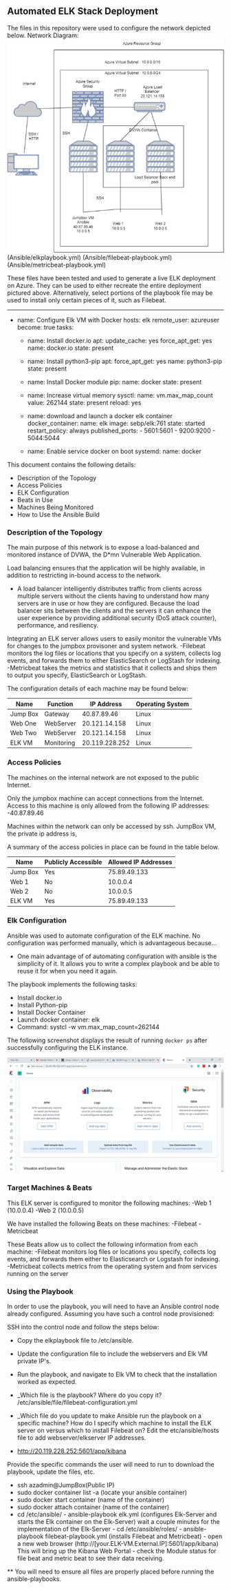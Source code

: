 ## Automated ELK Stack Deployment

The files in this repository were used to configure the network depicted below.
Network Diagram:
![](./Images/NetworkDiagram.png)
(Ansible/elkplaybook.yml) (Ansible/filebeat-playbook.yml) (Ansible/metricbeat-playbook.yml) 

These files have been tested and used to generate a live ELK deployment on Azure. They can be used to either recreate the entire deployment pictured above. Alternatively, select portions of the playbook file may be used to install only certain pieces of it, such as Filebeat.

  - ---
- name: Configure Elk VM with Docker
  hosts: elk
  remote_user: azureuser
  become: true
  tasks:
    - name: Install docker.io
      apt:
        update_cache: yes
        force_apt_get: yes
        name: docker.io
        state: present

    - name: Install python3-pip
      apt:
        force_apt_get: yes
        name: python3-pip
        state: present

    - name: Install Docker module
      pip:
        name: docker
        state: present

    - name: Increase virtual memory
      sysctl:
        name: vm.max_map_count
        value: 262144
        state: present
        reload: yes

    - name: download and launch a docker elk container
      docker_container:
        name: elk
        image: sebp/elk:761
        state: started
        restart_policy: always
        published_ports:
          -  5601:5601
          -  9200:9200
          -  5044:5044
    - name: Enable service docker on boot
      systemd:
        name: docker

This document contains the following details:
- Description of the Topology
- Access Policies
- ELK Configuration
- Beats in Use
- Machines Being Monitored
- How to Use the Ansible Build


### Description of the Topology

The main purpose of this network is to expose a load-balanced and monitored instance of DVWA, the D*mn Vulnerable Web Application.

Load balancing ensures that the application will be highly available, in addition to restricting in-bound access to the network.
- A load balancer intelligently distributes traffic from clients across multiple servers without the clients having to understand how many servers are in use or how they are configured. Because the load balancer sits between the clients and the servers it can enhance the user experience by providing additional security (DoS attack counter), performance, and resiliency. 

Integrating an ELK server allows users to easily monitor the vulnerable VMs for changes to the jumpbox provisoner and system network.
-Filebeat monitors the log files or locations that you specify on a system, collects log events, and forwards them to either ElasticSearch or LogStash for indexing.
-Metricbeat takes the metrics and statistics that it collects and ships them to output you specify, ElasticSearch or LogStash.

The configuration details of each machine may be found below:

| Name     | Function | IP Address | Operating System |
|----------|----------|------------|------------------|
| Jump Box | Gateway  | 40.87.89.46|   Linux          |
| Web One  | WebServer| 20.121.14.158| Linux          |
| Web Two  | WebServer| 20.121.14.158| Linux          |
| ELK VM   |Monitoring| 20.119.228.252| Linux         |

### Access Policies

The machines on the internal network are not exposed to the public Internet. 

Only the jumpbox machine can accept connections from the Internet. Access to this machine is only allowed from the following IP addresses:
-40.87.89.46

Machines within the network can only be accessed by ssh.
JumpBox VM, the private ip address is, 

A summary of the access policies in place can be found in the table below.

| Name     | Publicly Accessible | Allowed IP Addresses |
|----------|---------------------|----------------------|
| Jump Box | Yes                 | 75.89.49.133         |
| Web 1    | No                  | 10.0.0.4             |
| Web 2    | No                  | 10.0.0.5             |
| ELK VM   | Yes                 | 75.89.49.133         |

### Elk Configuration

Ansible was used to automate configuration of the ELK machine. No configuration was performed manually, which is advantageous because...

- One main advantage of of automating configuration with ansible is the simplicity of it. It allows you to write a complex playbook and be able to reuse it for when you need it again.

The playbook implements the following tasks:
- Install docker.io
- Install Python-pip
- Install Docker Container
- Launch docker container: elk
- Command: systcl -w vm.max_map_count=262144

The following screenshot displays the result of running `docker ps` after successfully configuring the ELK instance.

![](./Images/docker_ps_output.png)

### Target Machines & Beats
This ELK server is configured to monitor the following machines:
-Web 1 (10.0.0.4)
-Web 2 (10.0.0.5)

We have installed the following Beats on these machines:
-Filebeat
-Metricbeat

These Beats allow us to collect the following information from each machine:
-Filebeat monitors log files or locations you specify, collects log events, and forwards them either to Elasticsearch or Logstash for indexing.
-Metricbeat collects metrics from the operating system and from services running on the server

### Using the Playbook
In order to use the playbook, you will need to have an Ansible control node already configured. Assuming you have such a control node provisioned: 

SSH into the control node and follow the steps below:
- Copy the elkplaybook file to /etc/ansible.
- Update the configuration file to include the webservers and Elk VM private IP's.
- Run the playbook, and navigate to Elk VM to check that the installation worked as expected.

- _Which file is the playbook? Where do you copy it? /etc/ansible/file/filebeat-configuration.yml
- _Which file do you update to make Ansible run the playbook on a specific machine? How do I specify which machine to install the ELK server on versus which to install Filebeat on? Edit the etc/ansible/hosts file to add webserver/elkserver IP addresses.
- http://20.119.228.252:5601/app/kibana

Provide the specific commands the user will need to run to download the playbook, update the files, etc.
- ssh azadmin@JumpBox(Public IP)
- sudo docker container list -a (locate your ansible container)
- sudo docker start container (name of the container)
- sudo docker attach container (name of the container)
- cd /etc/ansible/ - ansible-playbook elk.yml (configures Elk-Server and starts the Elk container on the Elk-Server) wait a couple minutes for the implementation of the Elk-Server - cd /etc/ansible/roles/ - ansible-playbook filebeat-playbook.yml (installs Filebeat and Metricbeat) - open a new web browser (http://[your.ELK-VM.External.IP]:5601/app/kibana) This will bring up the Kibana Web Portal - check the Module status for file beat and metric beat to see their data receiving.

** You will need to ensure all files are properly placed before running the ansible-playbooks.
